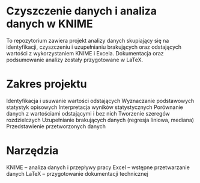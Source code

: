 # Czyszczenie danych i analiza danych w KNIME
To repozytorium zawiera projekt analizy danych skupiający się na identyfikacji, czyszczeniu i uzupełnianiu brakujących oraz odstających wartości z wykorzystaniem KNIME i Excela. Dokumentacja oraz podsumowanie analizy zostały przygotowane w LaTeX.

# Zakres projektu
Identyfikacja i usuwanie wartości odstających
Wyznaczanie podstawowych statystyk opisowych
Interpretacja wyników statystycznych
Porównanie danych z wartościami odstającymi i bez nich
Tworzenie szeregów rozdzielczych
Uzupełnianie brakujących danych (regresja liniowa, mediana)
Przedstawienie przetworzonych danych

# Narzędzia
KNIME – analiza danych i przepływy pracy
Excel – wstępne przetwarzanie danych
LaTeX – przygotowanie dokumentacji technicznej
